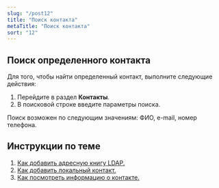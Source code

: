 ```yaml
---
slug: "/post12"
title: "Поиск контакта"
metaTitle: "Поиск контакта"
sort: "12"
---
```


## Поиск определенного контакта

Для того, чтобы найти определенный контакт, выполните следующие действия:

1. Перейдите в раздел **Контакты**.  
2. В поисковой строке введите параметры поиска.  

Поиск возможен по следующим значениям: ФИО, e-mail, номер телефона.   

## Инструкции по теме

1. [Как добавить адресную книгу LDAP.](./03-add-ldap.md)  
2. [Как добавить локальный контакт.](./02-add-contact.md)  
3. [Как посмотреть информацию о контакте.](./04-view-contact.md)  
